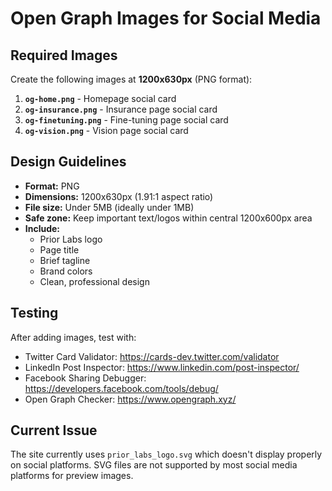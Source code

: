 # Open Graph Images for Social Media

## Required Images

Create the following images at **1200x630px** (PNG format):

1. **`og-home.png`** - Homepage social card
2. **`og-insurance.png`** - Insurance page social card
3. **`og-finetuning.png`** - Fine-tuning page social card
4. **`og-vision.png`** - Vision page social card

## Design Guidelines

- **Format:** PNG
- **Dimensions:** 1200x630px (1.91:1 aspect ratio)
- **File size:** Under 5MB (ideally under 1MB)
- **Safe zone:** Keep important text/logos within central 1200x600px area
- **Include:**
  - Prior Labs logo
  - Page title
  - Brief tagline
  - Brand colors
  - Clean, professional design

## Testing

After adding images, test with:
- Twitter Card Validator: https://cards-dev.twitter.com/validator
- LinkedIn Post Inspector: https://www.linkedin.com/post-inspector/
- Facebook Sharing Debugger: https://developers.facebook.com/tools/debug/
- Open Graph Checker: https://www.opengraph.xyz/

## Current Issue

The site currently uses `prior_labs_logo.svg` which doesn't display properly on social platforms.
SVG files are not supported by most social media platforms for preview images.
